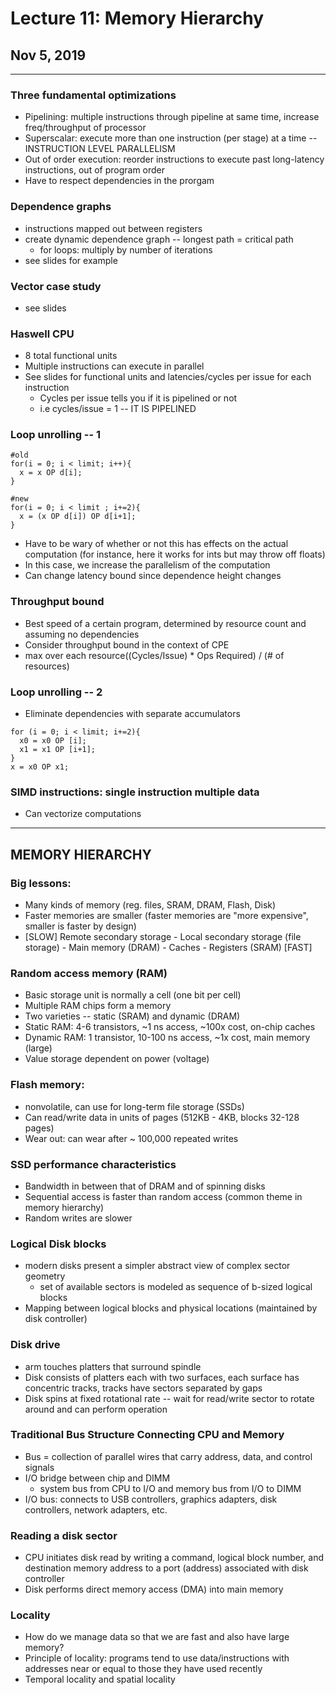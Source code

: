 # Lecture 11: Memory Hierarchy
## Nov 5, 2019
---
### Three fundamental optimizations
- Pipelining: multiple instructions through pipeline at same time, increase freq/throughput of processor
- Superscalar: execute more than one instruction (per stage) at a time -- INSTRUCTION LEVEL PARALLELISM
- Out of order execution: reorder instructions to execute past long-latency instructions, out of program order
- Have to respect dependencies in the prorgam

### Dependence graphs
- instructions mapped out between registers
- create dynamic dependence graph -- longest path = critical path
  - for loops: multiply by number of iterations
- see slides for example

### Vector case study
- see slides

### Haswell CPU
- 8 total functional units
- Multiple instructions can execute in parallel
- See slides for functional units and latencies/cycles per issue for each instruction
  - Cycles per issue tells you if it is pipelined or not
  - i.e cycles/issue = 1 -- IT IS PIPELINED

### Loop unrolling -- 1
```
#old
for(i = 0; i < limit; i++){
  x = x OP d[i];
}

#new
for(i = 0; i < limit ; i+=2){
  x = (x OP d[i]) OP d[i+1];
}
```
- Have to be wary of whether or not this has effects on the actual computation (for instance, here it works for ints but may throw off floats)
- In this case, we increase the parallelism of the computation
- Can change latency bound since dependence height changes

### Throughput bound
- Best speed of a certain program, determined by resource count and assuming no dependencies
- Consider throughput bound in the context of CPE
- max over each resource((Cycles/Issue) * Ops Required) / (# of resources)

### Loop unrolling -- 2
- Eliminate dependencies with separate accumulators
```
for (i = 0; i < limit; i+=2){
  x0 = x0 OP [i];
  x1 = x1 OP [i+1];
}
x = x0 OP x1;
```

### SIMD instructions: single instruction multiple data
- Can vectorize computations

---
## MEMORY HIERARCHY
### Big lessons:
- Many kinds of memory (reg. files, SRAM, DRAM, Flash, Disk)
- Faster memories are smaller (faster memories are "more expensive", smaller is faster by design)
- [SLOW] Remote secondary storage -  Local secondary storage (file storage) - Main memory (DRAM) - Caches - Registers (SRAM) [FAST]

### Random access memory (RAM)
- Basic storage unit is normally a cell (one bit per cell)
- Multiple RAM chips form a memory
- Two varieties -- static (SRAM) and dynamic (DRAM)
- Static RAM: 4-6 transistors, ~1 ns access, ~100x cost, on-chip caches
- Dynamic RAM: 1 transistor, 10-100 ns access, ~1x cost, main memory (large)
- Value storage dependent on power (voltage)

### Flash memory:
- nonvolatile, can use for long-term file storage (SSDs)
- Can read/write data in units of pages (512KB - 4KB, blocks 32-128 pages)
- Wear out: can wear after ~ 100,000 repeated writes

### SSD performance characteristics
- Bandwidth in between that of DRAM and of spinning disks
- Sequential access is faster than random access (common theme in memory hierarchy)
- Random writes are slower

### Logical Disk blocks
- modern disks present a simpler abstract view of complex sector geometry
  - set of available sectors is modeled as sequence of b-sized logical blocks
- Mapping between logical blocks and physical locations (maintained by disk controller)

### Disk drive
- arm touches platters that surround spindle
- Disk consists of platters each with two surfaces, each surface has concentric tracks, tracks have sectors separated by gaps
- Disk spins at fixed rotational rate -- wait for read/write sector to rotate around and can perform operation

### Traditional Bus Structure Connecting CPU and Memory
- Bus = collection of parallel wires that carry address, data, and control signals
- I/O bridge between chip and DIMM
  - system bus from CPU to I/O and memory bus from I/O to DIMM
- I/O bus: connects to USB controllers, graphics adapters, disk controllers, network adapters, etc.

### Reading a disk sector
- CPU initiates disk read by writing a command, logical block number, and destination memory address to a port (address) associated with disk controller
- Disk performs direct memory access (DMA) into main memory

### Locality
- How do we manage data so that we are fast and also have large memory?
- Principle of locality: programs tend to use data/instructions with addresses near or equal to those they have used recently
- Temporal locality and spatial locality
